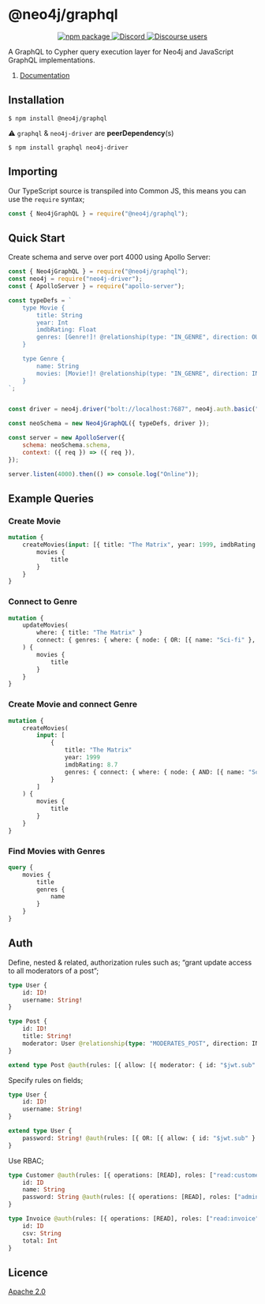 # @neo4j/graphql

<p align="center">
  <a href="https://badge.fury.io/js/%40neo4j%2Fgraphql">
    <img alt="npm package" src="https://badge.fury.io/js/%40neo4j%2Fgraphql.svg">
  </a>
  <a href="https://discord.gg/neo4j">
    <img alt="Discord" src="https://img.shields.io/discord/787399249741479977?logo=discord&logoColor=white">
  </a>
  <a href="https://community.neo4j.com/c/drivers-stacks/graphql/33">
    <img alt="Discourse users" src="https://img.shields.io/discourse/users?logo=discourse&server=https%3A%2F%2Fcommunity.neo4j.com">
  </a>
</p>

A GraphQL to Cypher query execution layer for Neo4j and JavaScript GraphQL implementations.

1. [Documentation](https://neo4j.com/docs/graphql-manual/current/)

## Installation

```
$ npm install @neo4j/graphql
```

⚠ `graphql` & `neo4j-driver` are **peerDependency**(s)

```
$ npm install graphql neo4j-driver
```

## Importing

Our TypeScript source is transpiled into Common JS, this means you can use the `require` syntax;

```js
const { Neo4jGraphQL } = require("@neo4j/graphql");
```

## Quick Start

Create schema and serve over port 4000 using Apollo Server:

```js
const { Neo4jGraphQL } = require("@neo4j/graphql");
const neo4j = require("neo4j-driver");
const { ApolloServer } = require("apollo-server");

const typeDefs = `
    type Movie {
        title: String
        year: Int
        imdbRating: Float
        genres: [Genre!]! @relationship(type: "IN_GENRE", direction: OUT)
    }

    type Genre {
        name: String
        movies: [Movie!]! @relationship(type: "IN_GENRE", direction: IN)
    }
`;


const driver = neo4j.driver("bolt://localhost:7687", neo4j.auth.basic("neo4j", "letmein"));

const neoSchema = new Neo4jGraphQL({ typeDefs, driver });

const server = new ApolloServer({
    schema: neoSchema.schema,
    context: ({ req }) => ({ req }),
});

server.listen(4000).then(() => console.log("Online"));
```

## Example Queries

### Create Movie

```graphql
mutation {
    createMovies(input: [{ title: "The Matrix", year: 1999, imdbRating: 8.7 }]) {
        movies {
            title
        }
    }
}
```

### Connect to Genre

```graphql
mutation {
    updateMovies(
        where: { title: "The Matrix" }
        connect: { genres: { where: { node: { OR: [{ name: "Sci-fi" }, { name: "Action" }] } } } }
    ) {
        movies {
            title
        }
    }
}
```

### Create Movie and connect Genre

```graphql
mutation {
    createMovies(
        input: [
            {
                title: "The Matrix"
                year: 1999
                imdbRating: 8.7
                genres: { connect: { where: { node: { AND: [{ name: "Sci-fi" }, { name: "Action" }] } } } }
            }
        ]
    ) {
        movies {
            title
        }
    }
}
```

### Find Movies with Genres

```graphql
query {
    movies {
        title
        genres {
            name
        }
    }
}
```

## Auth

Define, nested & related, authorization rules such as; “grant update access to all moderators of a post”;

```graphql
type User {
    id: ID!
    username: String!
}

type Post {
    id: ID!
    title: String!
    moderator: User @relationship(type: "MODERATES_POST", direction: IN)
}

extend type Post @auth(rules: [{ allow: [{ moderator: { id: "$jwt.sub" } }], operations: [UPDATE] }])
```

Specify rules on fields;

```graphql
type User {
    id: ID!
    username: String!
}

extend type User {
    password: String! @auth(rules: [{ OR: [{ allow: { id: "$jwt.sub" } }, { roles: ["admin"] }] }])
}
```

Use RBAC;

```graphql
type Customer @auth(rules: [{ operations: [READ], roles: ["read:customer"] }]) {
    id: ID
    name: String
    password: String @auth(rules: [{ operations: [READ], roles: ["admin"] }])
}

type Invoice @auth(rules: [{ operations: [READ], roles: ["read:invoice"] }]) {
    id: ID
    csv: String
    total: Int
}
```

## Licence

[Apache 2.0](https://github.com/neo4j/graphql/blob/master/packages/graphql/LICENSE.txt)
